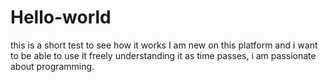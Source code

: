 # Hello-world
this is a short test to see how it works
I am new on this platform and i want to be able to use it freely understanding it as time passes,
i am passionate about programming.
